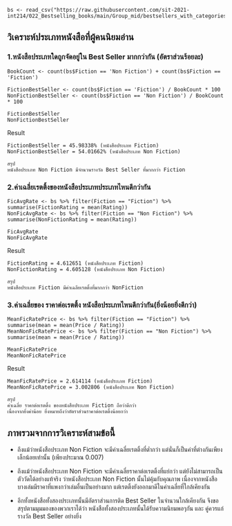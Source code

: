 ```{R}
bs <- read_csv("https://raw.githubusercontent.com/sit-2021-int214/022_Bestselling_books/main/Group_mid/bestsellers_with_categories.csv")
```
## วิเคราะห์ประเภทหนังสือที่ผู้คนนิยมอ่าน
  ### 1.หนังสือประเภทใดถูกจัดอยู่ใน Best Seller มากกว่ากัน (อัตราส่วนร้อยละ)
```{R}
BookCount <- count(bs$Fiction == 'Non Fiction') + count(bs$Fiction == 'Fiction')

FictionBestSeller <- count(bs$Fiction == 'Fiction') / BookCount * 100
NonFictionBestSeller <- count(bs$Fiction == 'Non Fiction') / BookCount * 100

FictionBestSeller
NonFictionBestSeller
```
Result
```{R}
FictionBestSeller = 45.98338% (หนังสือประเภท Fiction)
NonFictionBestSeller = 54.01662% (หนังสือประเภท Non Fiction)

สรุป
หนังสือประเภท Non Fiction มีจำนวนรางวัล Best Seller ที่มากกว่า Fiction
```

### 2.ค่าเฉลี่ยเรตติ้งของหนังสือประเภทประเภทไหนดีกว่ากัน
```{R}
FicAvgRate <- bs %>% filter(Fiction == "Fiction") %>% summarise(FictionRating = mean(Rating))
NonFicAvgRate <- bs %>% filter(Fiction == "Non Fiction") %>% summarise(NonFictionRating = mean(Rating)) 

FicAvgRate
NonFicAvgRate
```

Result
```{R}
FictionRating = 4.612651 (หนังสือประเภท Fiction)
NonFictionRating = 4.605128 (หนังสือประเภท Non Fiction)

สรุป
หนังสือประเภท Fiction มีค่าเฉลียเรตติ้งที่มากกว่า NonFiction
```

### 3.ค่าเฉลี่ยของ ราคาต่อเรตติ้ง หนังสือประเภทไหนดีกว่ากัน(ยิ่งน้อยยิ่งดีกว่า)
```{R}
MeanFicRatePrice <- bs %>% filter(Fiction == "Fiction") %>% summarise(mean = mean(Price / Rating))
MeanNonFicRatePrice <- bs %>% filter(Fiction == "Non Fiction") %>% summarise(mean = mean(Price / Rating))

MeanFicRatePrice
MeanNonFicRatePrice
```

Result
```{R}
MeanFicRatePrice = 2.614114 (หนังสือประเภท Fiction)
MeanNonFicRatePrice = 3.002806 (หนังสือประเภท Non Fiction)

สรุป
ค่าเฉลี่ย ราคาต่อเรตติ้ง ของหนังสือประเภท Fiction ถือว่าดีกว่า
เนื่องจากยิ่งค่าน้อย ยิ่งหมายถึงว่าอัตราส่วนราคาต่อเรตติ้งน้อยกว่า
```

## ภาพรวมจากการวิเคราะห์สามข้อนี้
 - ถึงแม้ว่าหนังสือประเภท Non Fiction จะมีค่าเฉลี่ยเรตติ้งที่ต่ำกว่า แต่นั่นก็เป็นค่าที่ต่างกันเพียงเล็กน้อยเท่านั้น (เพียงประมาณ 0.007)

 - ถึงแม้ว่าหนังสือประเภท Non Fiction จะมีค่าเฉลี่ยราคาต่อเรตติ้งที่แย่กว่า แต่ยังไม่สามารถเป็นตัววัดได้อย่างแท้จริง ว่าหนังสือประเภท Non Fiction นั้นไม่คุ้มกับคุณภาพ เนื่องจากหนังสือบางเล่มมีราคาที่แพงกว่าเล่มอื่นเป็นอย่างมาก แต่เรตติ้งยังออกมาดีในค่าเฉลี่ยที่ใกล้เคียงกัน

 - อีกทั้งหนังสือทั้งสองประเภทนั้นมีอัตราส่วนการติด Best Seller ในจำนวนใกล้เคียงกัน จึงขอสรุปตามมุมมองของพวกเราได้ว่า หนังสือทั้งสองประเภทนั้นได้รับความนิยมพอๆกัน และ คู่ควรแก่รางวัล Best Seller อย่างยิ่ง



